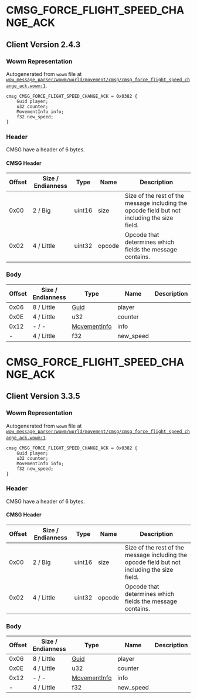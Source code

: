 # CMSG_FORCE_FLIGHT_SPEED_CHANGE_ACK

## Client Version 2.4.3

### Wowm Representation

Autogenerated from `wowm` file at [`wow_message_parser/wowm/world/movement/cmsg/cmsg_force_flight_speed_change_ack.wowm:1`](https://github.com/gtker/wow_messages/tree/main/wow_message_parser/wowm/world/movement/cmsg/cmsg_force_flight_speed_change_ack.wowm#L1).
```rust,ignore
cmsg CMSG_FORCE_FLIGHT_SPEED_CHANGE_ACK = 0x0382 {
    Guid player;
    u32 counter;
    MovementInfo info;
    f32 new_speed;
}
```
### Header

CMSG have a header of 6 bytes.

#### CMSG Header

| Offset | Size / Endianness | Type   | Name   | Description |
| ------ | ----------------- | ------ | ------ | ----------- |
| 0x00   | 2 / Big           | uint16 | size   | Size of the rest of the message including the opcode field but not including the size field.|
| 0x02   | 4 / Little        | uint32 | opcode | Opcode that determines which fields the message contains.|

### Body

| Offset | Size / Endianness | Type | Name | Description | Comment |
| ------ | ----------------- | ---- | ---- | ----------- | ------- |
| 0x06 | 8 / Little | [Guid](../spec/packed-guid.md) | player |  |  |
| 0x0E | 4 / Little | u32 | counter |  |  |
| 0x12 | - / - | [MovementInfo](movementinfo.md) | info |  |  |
| - | 4 / Little | f32 | new_speed |  |  |

# CMSG_FORCE_FLIGHT_SPEED_CHANGE_ACK

## Client Version 3.3.5

### Wowm Representation

Autogenerated from `wowm` file at [`wow_message_parser/wowm/world/movement/cmsg/cmsg_force_flight_speed_change_ack.wowm:1`](https://github.com/gtker/wow_messages/tree/main/wow_message_parser/wowm/world/movement/cmsg/cmsg_force_flight_speed_change_ack.wowm#L1).
```rust,ignore
cmsg CMSG_FORCE_FLIGHT_SPEED_CHANGE_ACK = 0x0382 {
    Guid player;
    u32 counter;
    MovementInfo info;
    f32 new_speed;
}
```
### Header

CMSG have a header of 6 bytes.

#### CMSG Header

| Offset | Size / Endianness | Type   | Name   | Description |
| ------ | ----------------- | ------ | ------ | ----------- |
| 0x00   | 2 / Big           | uint16 | size   | Size of the rest of the message including the opcode field but not including the size field.|
| 0x02   | 4 / Little        | uint32 | opcode | Opcode that determines which fields the message contains.|

### Body

| Offset | Size / Endianness | Type | Name | Description | Comment |
| ------ | ----------------- | ---- | ---- | ----------- | ------- |
| 0x06 | 8 / Little | [Guid](../spec/packed-guid.md) | player |  |  |
| 0x0E | 4 / Little | u32 | counter |  |  |
| 0x12 | - / - | [MovementInfo](movementinfo.md) | info |  |  |
| - | 4 / Little | f32 | new_speed |  |  |

